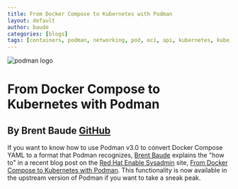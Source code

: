 ```yaml
---
title: From Docker Compose to Kubernetes with Podman
layout: default
author: baude
categories: [blogs]
tags: [containers, podman, networking, pod, oci, api, kubernetes, kube, v2, hpc, windows, mac, docker compose, compose]
---
```


![podman logo](../static/vectors/raw/podman.svg)

# From Docker Compose to Kubernetes with Podman

## By Brent Baude [GitHub](https://github.com/baude)

If you want to know how to use Podman v3.0 to convert Docker Compose YAML to a format that Podman recognizes, [Brent Baude](https://twitter.com/bbaude) explains the "how to" in a recent blog post on the [Red Hat Enable Sysadmin](https://www.redhat.com/sysadmin/) site, [From Docker Compose to Kubernetes with Podman](https://www.redhat.com/sysadmin/compose-kubernetes-podman). This functionality is now available in the upstream version of Podman if you want to take a sneak peak.
